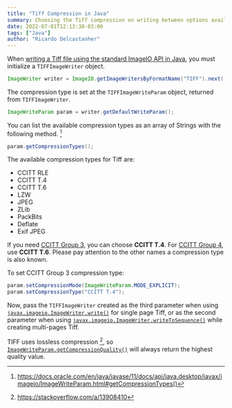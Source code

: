 ```yaml
---
title: "Tiff Compression in Java"
summary: Choosing the Tiff compression on writing between options available in Java.
date: 2022-07-01T12:13:38-03:00
tags: ["Java"]
author: "Ricardo Delcastanher"
---
```


When [writing a Tiff file using the standard ImageIO API in Java](/posts/convert-pdf-to-tiff-in-java-with-apache-pdfbox/#convert-a-multi-page-pdf-into-a-multi-page-tiff), you must initialize a `TIFFImageWriter` object.

```Java
ImageWriter writer = ImageIO.getImageWritersByFormatName("TIFF").next();
```

The compression type is set at the `TIFFImageWriteParam` object,  returned from `TIFFImageWriter`.

```Java
ImageWriteParam param = writer.getDefaultWriteParam();
```

You can list the available compression types as an array of Strings with the following method. [^1]

[^1]: https://docs.oracle.com/en/java/javase/11/docs/api/java.desktop/javax/imageio/ImageWriteParam.html#getCompressionTypes()

```Java
param.getCompressionTypes();
```

The available compression types for Tiff are:
-   CCITT RLE
-   CCITT T.4
-   CCITT T.6
-   LZW
-   JPEG
-   ZLib
-   PackBits
-   Deflate
-   Exif JPEG

If you need [CCITT Group 3](http://fileformats.archiveteam.org/wiki/CCITT_Group_3), you can choose **CCITT T.4**. For [CCITT Group 4](http://fileformats.archiveteam.org/wiki/CCITT_Group_4), use **CCITT T.6**. Please pay attention to the other names a compression type is also known.

To set CCITT Group 3 compression type:

```Java
param.setCompressionMode(ImageWriteParam.MODE_EXPLICIT);
param.setCompressionType("CCITT T.4");
```

Now, pass the `TIFFImageWriter` created as the third parameter when using [`javax.imageio.ImageWriter.write()`](https://docs.oracle.com/en/java/javase/11/docs/api/java.desktop/javax/imageio/ImageWriter.html#write(javax.imageio.metadata.IIOMetadata,javax.imageio.IIOImage,javax.imageio.ImageWriteParam)) for single page Tiff, or as the second parameter when using [`javax.imageio.ImageWriter.writeToSequence()`](https://docs.oracle.com/en/java/javase/11/docs/api/java.desktop/javax/imageio/ImageWriter.html#writeToSequence(javax.imageio.IIOImage,javax.imageio.ImageWriteParam)) while creating multi-pages Tiff.

TIFF uses lossless compression [^2], so [`ImageWriteParam.getCompressionQuality()`](https://docs.oracle.com/en/java/javase/11/docs/api/java.desktop/javax/imageio/ImageWriteParam.html#getCompressionQuality()) will always return the highest quality value.

[^2]: https://stackoverflow.com/a/13908410